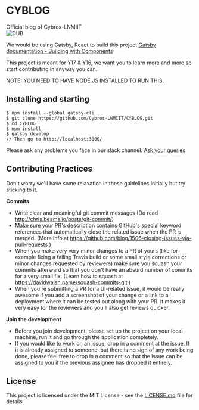 # CYBLOG
Official blog of Cybros-LNMIIT<br>
![DUB](https://img.shields.io/dub/l/vibe-d.svg?style=flat) 

We would be using Gatsby, React to build this project [Gatsby documentation - Building with Components](https://www.gatsbyjs.org/docs/building-with-components/)

This project is meant for Y17 & Y16, we want you to learn more and more so start contributing in anyway you can.

NOTE: YOU NEED TO HAVE NODE.JS INSTALLED TO RUN THIS.

## Installing and starting
```
$ npm install --global gatsby-cli
$ git clone https://github.com/Cybros-LNMIIT/CYBLOG.git
$ cd CYBLOG
$ npm install
$ gatsby develop
// Then go to http://localhost:3000/ 
```
Please ask any problems you face in our slack channel.
[Ask your queries](https://join.slack.com/t/cybros-lnmiit/shared_invite/enQtMzEyMjQ0OTg0NjQ1LTUwN2I0YmI5NzRmMjMwNWM2YjQ0NjI3NWMzZTdhODRlYzU2N2RjNGI3NjA0ZmFhMTgxZjkxODY4YTY4NzRjMWM)

## Contributing Practices

Don't worry we'll have some relaxation in these guidelines initially but try sticking to it.

**Commits**

* Write clear and meaningful git commit messages (Do read http://chris.beams.io/posts/git-commit/)
* Make sure your PR's description contains GitHub's special keyword references that automatically close the related issue when the PR is merged. (More info at https://github.com/blog/1506-closing-issues-via-pull-requests )
* When you make very very minor changes to a PR of yours (like for example fixing a failing Travis build or some small style corrections or minor changes requested by reviewers) make sure you squash your commits afterward so that you don't have an absurd number of commits for a very small fix. (Learn how to squash at https://davidwalsh.name/squash-commits-git )
* When you're submitting a PR for a UI-related issue, it would be really awesome if you add a screenshot of your change or a link to a deployment where it can be tested out along with your PR. It makes it very easy for the reviewers and you'll also get reviews quicker.


**Join the development**

* Before you join development, please set up the project on your local machine, run it and go through the application completely.
* If you would like to work on an issue, drop in a comment at the issue. If it is already assigned to someone, but there is no sign of any work being done, please feel free to drop in a comment so that the issue can be assigned to you if the previous assignee has dropped it entirely.


## License

This project is licensed under the MIT License - see the [LICENSE.md](LICENSE.md) file for details
